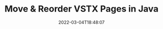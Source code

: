 ---
############################# Static ############################
layout: "auto-gen"
date: 2022-03-04T18:48:07
draft: false

############################# Head ############################
head_title: "Move, Rearrange & Reorder VSTX Pages in Java"
head_description: "Java users to move, rearrange and reorder pages within a VSTX document by reversing the pages order using document merger API."

############################# Header ############################
title: "Move & Reorder VSTX Pages in Java"
description: "Move and Rearrange the pages within a VSTX document to any position using documents merger API for Java & J2SE applications."
bg_image: "https://cms.admin.containerize.com/templates/aspose/App_Themes/V3/images/bg/header1.png"
bg_overlay: false
button:
    enable: true
    icon: "fas fa-arrow-down"
    label: "Download Free Trial"
    link: "https://downloads.groupdocs.com/merger/java"

############################# SubMenu ############################
submenu:
    enable: true

    left:
        img_alt: "GroupDocs.Merger for Java"
        image: "https://cms.admin.containerize.com/templates/groupdocs/images/product-logos/90x90-noborder/groupdocs-merger-java.png"
        product: "GroupDocs.Merger"
        platform: "Java"

    middle:
        button:

            # button loop
            - link: "https://apireference.groupdocs.com/merger/java"
              text: "API Reference"

            # button loop
            - link: "https://github.com/groupdocs-merger"
              text: "Code Examples"

            # button loop
            - link: "https://products.groupdocs.app/merger/family"
              text: "Live Demos"

            # button loop
            - link: "https://purchase.groupdocs.com/pricing/merger/java"
              text: "Pricing"

    right:
        link_download: "https://downloads.groupdocs.com/merger"
        link_learn: "https://docs.groupdocs.com/merger/java"
        link_buy: "https://purchase.groupdocs.com"

############################# About ############################
about:
    enable: true
    title: "About GroupDocs.Merger for Java API"
    content: |
        [GroupDocs.Merger for Java](https://products.groupdocs.com/merger/java/) library offers a simple solution to safely merge & split between a wide range of document formats including PDF, Microsoft Office (Word, Excel, PowerPoint, OneNote), OpenDocument, HTML, images and many others within .NET applications. By adding just a few lines of the code, perform several document operations such as move, remove, rotate, swap, extract or change the orientation of pages within the documents. The documents merging API also supports previewing document pages as an image to analyse the document structure, formatting and content on the page.
        
        GroupDocs.Merger APIs are well supported on all major operating systems and Java versions including J2SE 7.0 (1.7), J2SE 8.0 (1.8) and Java 10.

############################# Steps ############################
steps:
    enable: true
    title_left: "Rearrange VSTX File Pages in Java"
    content_left: |
        [GroupDocs.Merger](/merger/java/) makes it easy for Java developers to move and rearrange pages within a VSTX file by implementing a few easy steps.

        *   Initialise **MoveOptions**to specify current and new page numbers.
        *   Create new instance of **Merger**and pass source document path as a constructor parameter.
        *   Call **movePage** and pass **MoveOptions** object
        *   Call **Save** and pass desired file path to save resultant document.
        
    title_right: "System Requirements"
    content_right: |
        GroupDocs.Merger for Java APIs are supported on all major platforms and operating systems. Before executing the code below, please make sure that you have the following prerequisites installed on your system.

        *   Operating Systems: Microsoft Windows, Linux, MacOS
        *   Development Environments: NetBeans, IntelliJ IDEA, Eclipse
        *   Frameworks: Java 7 (1.7) and above
        *   Download the latest version of GroupDocs.Merger for Java from [Maven](https://repository.groupdocs.com/webapp/#/artifacts/browse/tree/General/repo/com/groupdocs/groupdocs-merger)
        
    code: |
        ```java
        // Move VSTX file pages using GroupDocs.Merger API
        int pageNumber = 6;
        int newPageNumber = 1;

        // Initialise MoveOptions class to specify current and new page numbers
        MoveOptions moveOptions = new MoveOptions(pageNumber, newPageNumber);

        // Instantiate Merger with input VSTX document
        Merger merger = new Merger("input.vstx");

        // Call movePage method and pass MoveOptions object to it
        merger.movePage(moveOptions);
            
        // Call Save method and pass desired file path to save the output document
        merger.save("output.vstx");
        ```

############################# Demos ############################
demos:
    enable: true
    title: "Live Demos - Move VSTX Document Pages Online"
    content: |
        Move pages within VSTX files right now by visiting [GroupDocs.Merger Live Demos](https://products.groupdocs.app/merger/vstx) website.
        The live demo has the following benefits
        
############################# About Formats ############################
about_formats:
    enable: true
    format:
        # format loop
        - icon: "far fa-file-alt"
          title: "About VSTX File Format"
          content: |
            Files with VSTX extensions are drawing template files created with Microsoft Visio 2013 and above. These VSTX files provide a starting point for creating Visio drawings, saved as VSDX files, with default layout and settings. In general, Visio files are used to create drawings that contain visual objects, flow charts, UML diagrams, information flow, organizational charts, software diagrams, network layout, database models, objects mapping, and other similar information.

          link: "https://docs.fileformat.com/image/vstx/"

############################# More Formats ############################
more_formats:
    enable: true
    title: "Move Pages of Other Document Formats"
    content: |
        Java documents merger & split API for file formats and images. Reorder pages from the popular file formats as stated below.
    format: 
        # format loop
        - name: "Move DOC File Pages in Java"
          link: "https://products.groupdocs.com/merger/java/move/doc/"
          description: "Microsoft Word Document"

        # format loop
        - name: "Move DOCM File Pages in Java"
          link: "https://products.groupdocs.com/merger/java/move/docm/"
          description: "Microsoft Word Macro-Enabled Document"

        # format loop
        - name: "Move DOCX File Pages in Java"
          link: "https://products.groupdocs.com/merger/java/move/docx/"
          description: "Microsoft Word Open XML Document"

        # format loop
        - name: "Move DOT File Pages in Java"
          link: "https://products.groupdocs.com/merger/java/move/dot/"
          description: "Microsoft Word Document Template"

        # format loop
        - name: "Move DOTM File Pages in Java"
          link: "https://products.groupdocs.com/merger/java/move/dotm/"
          description: "Microsoft Word Macro-Enabled Template"

        # format loop
        - name: "Move DOTX File Pages in Java"
          link: "https://products.groupdocs.com/merger/java/move/dotx/"
          description: "Word Open XML Document Template"

        # format loop
        - name: "Move EPUB File Pages in Java"
          link: "https://products.groupdocs.com/merger/java/move/epub/"
          description: "Digital E-Book File Format"

        # format loop
        - name: "Move HTML File Pages in Java"
          link: "https://products.groupdocs.com/merger/java/move/html/"
          description: "Hyper Text Markup Language"

        # format loop
        - name: "Move MHT File Pages in Java"
          link: "https://products.groupdocs.com/merger/java/move/mht/"
          description: "MIME Encapsulation of Aggregate HTML"

        # format loop
        - name: "Move MHTML File Pages in Java"
          link: "https://products.groupdocs.com/merger/java/move/mhtml/"
          description: "MIME Encapsulation of Aggregate HTML"

        # format loop
        - name: "Move ODP File Pages in Java"
          link: "https://products.groupdocs.com/merger/java/move/odp/"
          description: "OpenDocument Presentation File Format"

        # format loop
        - name: "Move ODS File Pages in Java"
          link: "https://products.groupdocs.com/merger/java/move/ods/"
          description: "Open Document Spreadsheet"

        # format loop
        - name: "Move ODT File Pages in Java"
          link: "https://products.groupdocs.com/merger/java/move/odt/"
          description: "Open Document Text"

        # format loop
        - name: "Move OTP File Pages in Java"
          link: "https://products.groupdocs.com/merger/java/move/otp/"
          description: "Origin Graph Template"

        # format loop
        - name: "Move OTT File Pages in Java"
          link: "https://products.groupdocs.com/merger/java/move/ott/"
          description: "Open Document Template"

        # format loop
        - name: "Move PDF File Pages in Java"
          link: "https://products.groupdocs.com/merger/java/move/pdf/"
          description: "Portable Document"

        # format loop
        - name: "Move POTM File Pages in Java"
          link: "https://products.groupdocs.com/merger/java/move/potm/"
          description: "Microsoft PowerPoint Template"

        # format loop
        - name: "Move POTX File Pages in Java"
          link: "https://products.groupdocs.com/merger/java/move/potx/"
          description: "Microsoft PowerPoint Open XML Template"

        # format loop
        - name: "Move PPS File Pages in Java"
          link: "https://products.groupdocs.com/merger/java/move/pps/"
          description: "Microsoft PowerPoint Slide Show"

        # format loop
        - name: "Move PPSM File Pages in Java"
          link: "https://products.groupdocs.com/merger/java/move/ppsm/"
          description: "Microsoft PowerPoint Slide Show"

        # format loop
        - name: "Move PPSX File Pages in Java"
          link: "https://products.groupdocs.com/merger/java/move/ppsx/"
          description: "PowerPoint Open XML Slide Show"

        # format loop
        - name: "Move PPT File Pages in Java"
          link: "https://products.groupdocs.com/merger/java/move/ppt/"
          description: "PowerPoint Presentation"

        # format loop
        - name: "Move PPTM File Pages in Java"
          link: "https://products.groupdocs.com/merger/java/move/pptm/"
          description: "Microsoft PowerPoint Presentation"

        # format loop
        - name: "Move PPTX File Pages in Java"
          link: "https://products.groupdocs.com/merger/java/move/pptx/"
          description: "PowerPoint Open XML Presentation"

        # format loop
        - name: "Move PS File Pages in Java"
          link: "https://products.groupdocs.com/merger/java/move/ps/"
          description: "PostScript (PS)"

        # format loop
        - name: "Move RTF File Pages in Java"
          link: "https://products.groupdocs.com/merger/java/move/rtf/"
          description: "Rich Text File Format"

        # format loop
        - name: "Move TEX File Pages in Java"
          link: "https://products.groupdocs.com/merger/java/move/tex/"
          description: "LaTeX Source Document"

        # format loop
        - name: "Move VDX File Pages in Java"
          link: "https://products.groupdocs.com/merger/java/move/vdx/"
          description: "Microsoft Visio XML Drawing File Format"

        # format loop
        - name: "Move VSDM File Pages in Java"
          link: "https://products.groupdocs.com/merger/java/move/vsdm/"
          description: "Visio Macro-Enabled Drawing"

        # format loop
        - name: "Move VSDX File Pages in Java"
          link: "https://products.groupdocs.com/merger/java/move/vsdx/"
          description: "Microsoft Visio File Format"

        # format loop
        - name: "Move VSSM File Pages in Java"
          link: "https://products.groupdocs.com/merger/java/move/vssm/"
          description: "Microsoft Visio Macro Enabled File Format"

        # format loop
        - name: "Move VSSX File Pages in Java"
          link: "https://products.groupdocs.com/merger/java/move/vssx/"
          description: "Visio Stencil File Format"

        # format loop
        - name: "Move VSTM File Pages in Java"
          link: "https://products.groupdocs.com/merger/java/move/vstm/"
          description: "Visio Macro-Enabled Drawing Template"

        # format loop
        - name: "Move VSX File Pages in Java"
          link: "https://products.groupdocs.com/merger/java/move/vsx/"
          description: "Vector Scalar Extension"

        # format loop
        - name: "Move VTX File Pages in Java"
          link: "https://products.groupdocs.com/merger/java/move/vtx/"
          description: "Microsoft Visio Drawing Template"

        # format loop
        - name: "Move XLAM File Pages in Java"
          link: "https://products.groupdocs.com/merger/java/move/xlam/"
          description: "Microsoft Excel Macro-Enabled Add-In"

        # format loop
        - name: "Move XLS File Pages in Java"
          link: "https://products.groupdocs.com/merger/java/move/xls/"
          description: "Microsoft Excel Binary File Format"

        # format loop
        - name: "Move XLSB File Pages in Java"
          link: "https://products.groupdocs.com/merger/java/move/xlsb/"
          description: "Microsoft Excel Binary Spreadsheet File"

        # format loop
        - name: "Move XLSM File Pages in Java"
          link: "https://products.groupdocs.com/merger/java/move/xlsm/"
          description: "Microsoft Excel Macro-Enabled Spreadsheet"

        # format loop
        - name: "Move XLSX File Pages in Java"
          link: "https://products.groupdocs.com/merger/java/move/xlsx/"
          description: "Microsoft Excel Open XML Spreadsheet"

        # format loop
        - name: "Move XLT File Pages in Java"
          link: "https://products.groupdocs.com/merger/java/move/xlt/"
          description: "Microsoft Excel Template"

        # format loop
        - name: "Move XLTM File Pages in Java"
          link: "https://products.groupdocs.com/merger/java/move/xltm/"
          description: "Microsoft Excel Macro-Enabled Template"

        # format loop
        - name: "Move XLTX File Pages in Java"
          link: "https://products.groupdocs.com/merger/java/move/xltx/"
          description: "Microsoft Excel Open XML Template"

        # format loop
        - name: "Move XPS File Pages in Java"
          link: "https://products.groupdocs.com/merger/java/move/xps/"
          description: "Open XML Paper Specification"



############################# Back to top ###############################
back_to_top:
    enable: true
---